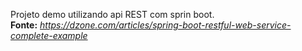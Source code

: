 Projeto demo utilizando api REST com sprin boot. <br />
<strong>Fonte:</strong> <i>https://dzone.com/articles/spring-boot-restful-web-service-complete-example</i>